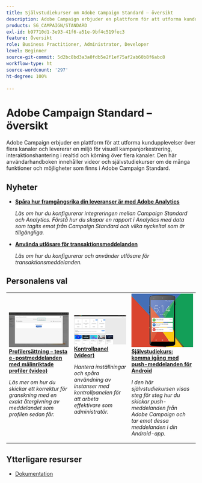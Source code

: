 ```yaml
---
title: Självstudiekurser om Adobe Campaign Standard – översikt
description: Adobe Campaign erbjuder en plattform för att utforma kundupplevelser över flera kanaler och levererar en miljö för visuell kampanjorkestrering, interaktionshantering i realtid och körning över flera kanaler. Den här användarhandboken innehåller videor och självstudiekurser om de många funktioner och möjligheter som finns i Adobe Campaign Standard.
products: SG_CAMPAIGN/STANDARD
exl-id: b97710d1-3e93-41f6-a51e-9bf4c519fec3
feature: Översikt
role: Business Practitioner, Administrator, Developer
level: Beginner
source-git-commit: 5d2bc8bd3a3a0fdb5e2f1ef75af2ab60b8f6abc8
workflow-type: ht
source-wordcount: '297'
ht-degree: 100%

---
```


# Adobe Campaign Standard – översikt

Adobe Campaign erbjuder en plattform för att utforma kundupplevelser över flera kanaler och levererar en miljö för visuell kampanjorkestrering, interaktionshantering i realtid och körning över flera kanaler. Den här användarhandboken innehåller videor och självstudiekurser om de många funktioner och möjligheter som finns i Adobe Campaign Standard.

## Nyheter

* **[Spåra hur framgångsrika din leveranser är med Adobe Analytics](/help/integrations/track-the-success-of-your-deliveries-in-analytics.md)**

   *Läs om hur du konfigurerar integreringen mellan Campaign Standard och Analytics. Förstå hur du skapar en rapport i Analytics med data som tagits emot från Campaign Standard och vilka nyckeltal som är tillgängliga.*

* **[Använda utlösare för transaktionsmeddelanden](/help/integrations/using-triggers-for-transactional-messaging-overview.md)**

   *Läs om hur du konfigurerar och använder utlösare för transaktionsmeddelanden.*

## Personalens val

<table>
<tr>
  <td>
    <a href="./communication-channels/email/profile-substitution.md"> 
      <img alt="Profilersättning – testa e-postmeddelanden med målinriktade profiler (video)" src="./assets/substitution_tab.png"/>
    </a>
    <div>
      <a href="./communication-channels/email/profile-substitution.md">
    <strong>Profilersättning – testa e-postmeddelanden med målinriktade profiler (video)</strong>
    </a>
    </div>
    <p>
    <em>Läs mer om hur du skickar ett korrektur för granskning med en exakt återgivning av meddelandet som profilen sedan får.</em>
    <p>
  </td>
   <td>
    <a href="https://docs.adobe.com/content/help/sv-SE/campaign-standard-learn/control-panel/control-panel-overview.html">
      <img alt="Kontrollpanel (videor)" src="./assets/control-panel.png" />
    </a>
    <div>
    <a href="https://docs.adobe.com/content/help/sv-SE/campaign-standard-learn/control-panel/control-panel-overview.html">
    <strong>Kontrollpanel (videor)</strong>
    </a>
    </div>
    <p>
    <em> Hantera inställningar och spåra användning av instanser med kontrollpanelen för att arbeta effektivare som administratör.</em>
    <p>
  </td>
  <td>
    <a href="https://docs.adobe.com/content/help/sv-SE/campaign-standard-learn/getting-started-with-push-notifications-android/introduction.html">
      <img alt="Självstudiekurs: komma igång med push-meddelanden för Android" src="./assets/push-for-android.png" />
    </a>
    <div>
      <a href="https://docs.adobe.com/content/help/sv-SE/campaign-standard-learn/getting-started-with-push-notifications-android/introduction.html">
    <strong>Självstudiekurs: komma igång med push-meddelanden för Android</strong>
    </a>
    </div>
    <p>
    <em>I den här självstudiekursen visas steg för steg hur du skickar push-meddelanden från Adobe Campaign och tar emot dessa meddelanden i din Android-app. </em>
    <p>
  </td>
</tr>
</table>

## Ytterligare resurser

* [Dokumentation](https://docs.adobe.com/content/help/sv-SE/campaign-standard/using/campaign-standard-home.html)

